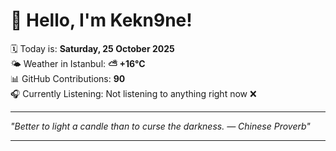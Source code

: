 # 👋 Hello, I'm Kekn9ne!

🗓️ Today is: **Saturday, 25 October 2025**  
🌤️ Weather in Istanbul: **⛅️  +16°C**  
📊 GitHub Contributions: **90**  
🎧 Currently Listening: Not listening to anything right now ❌

---

_"Better to light a candle than to curse the darkness.  — *Chinese Proverb*"_

---
